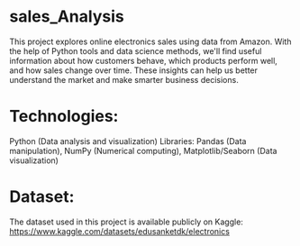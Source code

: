 # sales_Analysis
This project explores online electronics sales using data from Amazon. With the help of Python tools and data science methods, we'll find useful information about how customers behave, which products perform well, and how sales change over time. These insights can help us better understand the market and make smarter business decisions.
# Technologies:
Python (Data analysis and visualization) Libraries: Pandas (Data manipulation), NumPy (Numerical computing), Matplotlib/Seaborn (Data visualization)
# Dataset:
The dataset used in this project is available publicly on Kaggle:
https://www.kaggle.com/datasets/edusanketdk/electronics
